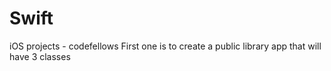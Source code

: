 # Swift
iOS projects - codefellows
First one is to create a public library app that will have 3 classes
